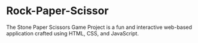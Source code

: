 # Rock-Paper-Scissor
The Stone Paper Scissors Game Project is a fun and interactive web-based application crafted using HTML, CSS, and JavaScript.
